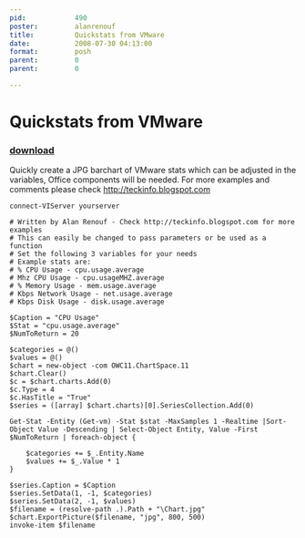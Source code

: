 ```yaml
---
pid:            490
poster:         alanrenouf
title:          Quickstats from VMware
date:           2008-07-30 04:13:00
format:         posh
parent:         0
parent:         0

---
```


# Quickstats from VMware

### [download](490.ps1)

Quickly create a JPG barchart of VMware stats which can be adjusted in the variables, Office components will be needed.  For more examples and comments please check http://teckinfo.blogspot.com

```posh
connect-VIServer yourserver

# Written by Alan Renouf - Check http://teckinfo.blogspot.com for more examples
# This can easily be changed to pass parameters or be used as a function
# Set the following 3 variables for your needs
# Example stats are:
# % CPU Usage - cpu.usage.average
# Mhz CPU Usage - cpu.usageMHZ.average
# % Memory Usage - mem.usage.average
# Kbps Network Usage - net.usage.average
# Kbps Disk Usage - disk.usage.average

$Caption = "CPU Usage"
$Stat = "cpu.usage.average"
$NumToReturn = 20

$categories = @()
$values = @()
$chart = new-object -com OWC11.ChartSpace.11
$chart.Clear()
$c = $chart.charts.Add(0)
$c.Type = 4
$c.HasTitle = "True"
$series = ([array] $chart.charts)[0].SeriesCollection.Add(0)

Get-Stat -Entity (Get-vm) -Stat $stat -MaxSamples 1 -Realtime |Sort-Object Value -Descending | Select-Object Entity, Value -First $NumToReturn | foreach-object {

	$categories += $_.Entity.Name
	$values += $_.Value * 1
}

$series.Caption = $Caption
$series.SetData(1, -1, $categories)
$series.SetData(2, -1, $values)
$filename = (resolve-path .).Path + "\Chart.jpg"
$chart.ExportPicture($filename, "jpg", 800, 500)
invoke-item $filename
```
